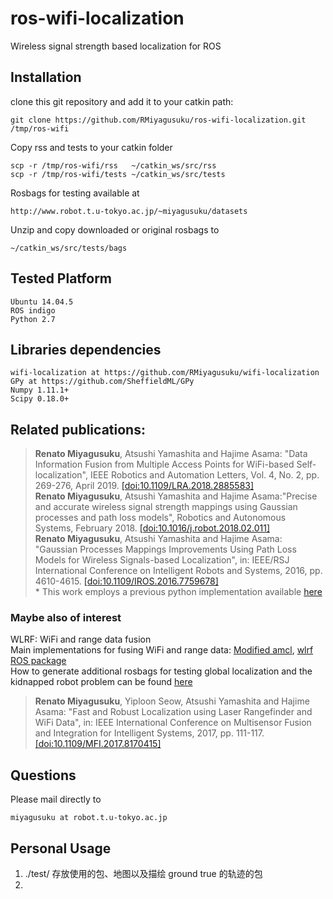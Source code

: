 # ros-wifi-localization
Wireless signal strength based localization for ROS

## Installation

clone this git repository and add it to your catkin path:

    git clone https://github.com/RMiyagusuku/ros-wifi-localization.git /tmp/ros-wifi

Copy rss and tests to your catkin folder
    
    scp -r /tmp/ros-wifi/rss   ~/catkin_ws/src/rss
    scp -r /tmp/ros-wifi/tests ~/catkin_ws/src/tests

Rosbags for testing available at

    http://www.robot.t.u-tokyo.ac.jp/~miyagusuku/datasets

Unzip and copy downloaded or original rosbags to
    
    ~/catkin_ws/src/tests/bags


## Tested Platform

    Ubuntu 14.04.5
    ROS indigo
    Python 2.7

## Libraries dependencies

    wifi-localization at https://github.com/RMiyagusuku/wifi-localization
    GPy at https://github.com/SheffieldML/GPy
    Numpy 1.11.1+
    Scipy 0.18.0+

## Related publications:
> **Renato Miyagusuku**, Atsushi Yamashita and Hajime Asama: "Data Information Fusion from Multiple Access Points for WiFi-based Self-localization", IEEE Robotics and Automation Letters, Vol. 4, No. 2, pp. 269-276, April 2019. [[doi:10.1109/LRA.2018.2885583]](https://doi.org/10.1109/LRA.2018.2885583) <br/>
> **Renato Miyagusuku**, Atsushi Yamashita and Hajime Asama:"Precise and accurate wireless signal strength mappings using Gaussian processes and path loss models", Robotics and Autonomous Systems, February 2018. [[doi:10.1016/j.robot.2018.02.011]](https://doi.org/10.1016/j.robot.2018.02.011) <br/>
> **Renato Miyagusuku**, Atsushi Yamashita and Hajime Asama: "Gaussian Processes Mappings Improvements Using Path Loss Models for Wireless Signals-based Localization", in: IEEE/RSJ International Conference on Intelligent Robots and Systems, 2016, pp. 4610-4615. [[doi:10.1109/IROS.2016.7759678]](https://doi.org/10.1109/IROS.2016.7759678) <br/> * This work employs a previous python implementation available [here](../IROS2016/)

### Maybe also of interest
WLRF: WiFi and range data fusion <br/>
Main implementations for fusing WiFi and range data: 
[Modified amcl](https://github.com/RMiyagusuku/navigation/tree/indigo-devel/amcl), [wlrf ROS package](https://github.com/RMiyagusuku/wifi-localization) <br/>
How to generate additional rosbags for testing global localization and the kidnapped robot problem can be found [here](../datasets/)
> **Renato Miyagusuku**, Yiploon Seow, Atsushi Yamashita and Hajime Asama: "Fast and Robust Localization using Laser Rangefinder and WiFi Data", in: IEEE International Conference on Multisensor Fusion and Integration for Intelligent Systems, 2017, pp. 111-117. [[doi:10.1109/MFI.2017.8170415]](https://doi.org/10.1109/MFI.2017.8170415)

## Questions

Please mail directly to 

    miyagusuku at robot.t.u-tokyo.ac.jp

## Personal Usage

1. ./test/ 存放使用的包、地图以及描绘 ground true 的轨迹的包
2. 

